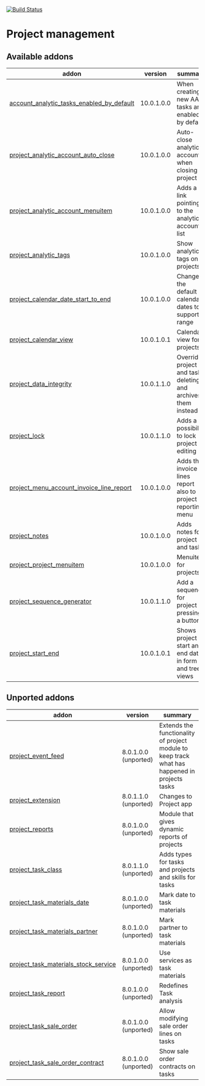 [![Build Status](https://travis-ci.org/Tawasta/project.svg?branch=10.0)](https://travis-ci.org/Tawasta/project)

Project management
==================

[//]: # (addons)

Available addons
----------------
addon | version | summary
--- | --- | ---
[account_analytic_tasks_enabled_by_default](account_analytic_tasks_enabled_by_default/) | 10.0.1.0.0 | When creating a new AA, tasks are enabled by default
[project_analytic_account_auto_close](project_analytic_account_auto_close/) | 10.0.1.0.0 | Auto-close analytic account when closing project
[project_analytic_account_menuitem](project_analytic_account_menuitem/) | 10.0.1.0.0 | Adds a link pointing to the analytic account list
[project_analytic_tags](project_analytic_tags/) | 10.0.1.0.0 | Show analytic tags on projects
[project_calendar_date_start_to_end](project_calendar_date_start_to_end/) | 10.0.1.0.0 | Changes the default calendar dates to support a range
[project_calendar_view](project_calendar_view/) | 10.0.1.0.1 | Calendar view for projects
[project_data_integrity](project_data_integrity/) | 10.0.1.1.0 | Override project and task deleting, and archives them instead
[project_lock](project_lock/) | 10.0.1.1.0 | Adds a possibility to lock project editing
[project_menu_account_invoice_line_report](project_menu_account_invoice_line_report/) | 10.0.1.0.0 | Adds the invoice lines report also to project reporting menu
[project_notes](project_notes/) | 10.0.1.0.0 | Adds notes for project and task
[project_project_menuitem](project_project_menuitem/) | 10.0.1.0.0 | Menuitem for projects
[project_sequence_generator](project_sequence_generator/) | 10.0.1.1.0 | Add a sequence for project by pressing a button
[project_start_end](project_start_end/) | 10.0.1.0.1 | Shows project start and end date in form and tree views


Unported addons
---------------
addon | version | summary
--- | --- | ---
[project_event_feed](project_event_feed/) | 8.0.1.0.0 (unported) | Extends the functionality of project module to keep track what has happened in projects tasks
[project_extension](project_extension/) | 8.0.1.1.0 (unported) | Changes to Project app
[project_reports](project_reports/) | 8.0.1.0.0 (unported) | Module that gives dynamic reports of projects
[project_task_class](project_task_class/) | 8.0.1.1.0 (unported) | Adds types for tasks and projects and skills for tasks
[project_task_materials_date](project_task_materials_date/) | 8.0.1.0.0 (unported) | Mark date to task materials
[project_task_materials_partner](project_task_materials_partner/) | 8.0.1.0.0 (unported) | Mark partner to task materials
[project_task_materials_stock_service](project_task_materials_stock_service/) | 8.0.1.0.0 (unported) | Use services as task materials
[project_task_report](project_task_report/) | 8.0.1.0.0 (unported) | Redefines Task analysis
[project_task_sale_order](project_task_sale_order/) | 8.0.1.0.0 (unported) | Allow modifying sale order lines on tasks
[project_task_sale_order_contract](project_task_sale_order_contract/) | 8.0.1.0.0 (unported) | Show sale order contracts on tasks

[//]: # (end addons)
